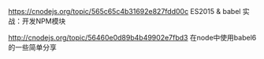 
https://cnodejs.org/topic/565c65c4b31692e827fdd00c ES2015 & babel 实战：开发NPM模块

http://cnodejs.org/topic/56460e0d89b4b49902e7fbd3 在node中使用babel6的一些简单分享 
